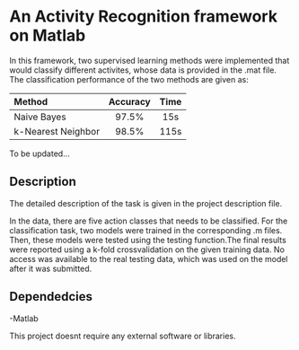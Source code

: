 # An Activity Recognition framework on Matlab

In this framework, two supervised learning methods were implemented that would classify different activites, whose data is provided in the .mat file. The classification performance of the two methods are given as:

| Method | Accuracy | Time |
|:-------|:-------:|:-------:|
| Naive Bayes| 97.5% | 15s |
| k-Nearest Neighbor | 98.5% | 115s|

To be updated...

## Description

The detailed description of the task is given in the project description file. 

In the data, there are five action classes that needs to be classified. For the classification task, two models were trained in the corresponding .m files. Then, these models were tested using the testing function.The final results were reported using a k-fold crossvalidation on the given training data. No access was available to the real testing data, which was used on the model after it was submitted.

## Dependedcies

-Matlab

This project doesnt require any external software or libraries.
